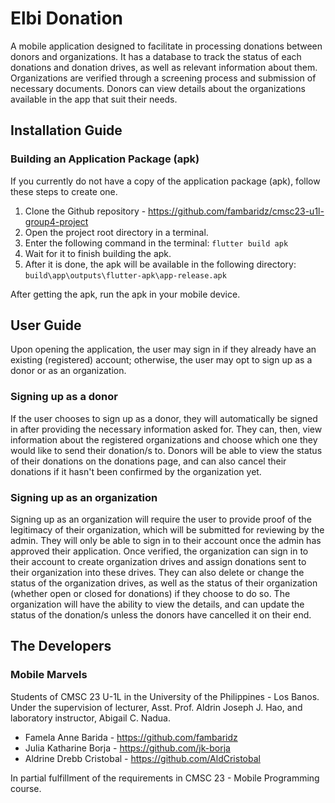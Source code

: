 # Elbi Donation
A mobile application designed to facilitate in processing donations between donors and organizations. It has a database to track the status of each donations and donation drives, as well as relevant information about them. Organizations are verified through a screening process and submission of necessary documents. Donors can view details about the organizations available in the app that suit their needs.
## Installation Guide
### Building an Application Package (apk)
If you currently do not have a copy of the application package (apk), follow these steps to create one.
 1. Clone the Github repository - https://github.com/fambaridz/cmsc23-u1l-group4-project
 2. Open the project root directory in a terminal.
 3. Enter the following command in the terminal:
	`flutter build apk`
 4. Wait for it to finish building the apk.
 5. After it is done, the apk will be available in the following directory:
	`build\app\outputs\flutter-apk\app-release.apk` 
 
 After getting the apk, run the apk in your mobile device.

## User Guide
Upon opening the application, the user may sign in if they already have an existing (registered) account; otherwise, the user may opt to sign up as a donor or as an organization.

### Signing up as a donor
If the user chooses to sign up as a donor, they will automatically be signed in after providing the necessary information asked for. They can, then, view information about the registered organizations and choose which one they would like to send their donation/s to. Donors will be able to view the status of their donations on the donations page, and can also cancel their donations if it hasn't been confirmed by the organization yet.

### Signing up as an organization
Signing up as an organization will require the user to provide proof of the legitimacy of their organization, which will be submitted for reviewing by the admin. They will only be able to sign in to their account once the admin has approved their application. Once verified, the organization can sign in to their account to create organization drives and assign donations sent to their organization into these drives. They can also delete or change the status of the organization drives, as well as the status of their organization (whether open or closed for donations) if they choose to do so. The organization will have the ability to view the details, and can update the status of the donation/s unless the donors have cancelled it on their end.

## The Developers
### Mobile Marvels
Students of CMSC 23 U-1L in the University of the Philippines - Los Banos. Under the supervision of lecturer, Asst. Prof. Aldrin Joseph J. Hao, and laboratory instructor, Abigail C. Nadua.
 - Famela Anne Barida - https://github.com/fambaridz
 - Julia Katharine Borja - https://github.com/jk-borja
 - Aldrine Drebb Cristobal - https://github.com/AldCristobal

In partial fulfillment of the requirements in CMSC 23 - Mobile Programming course.
